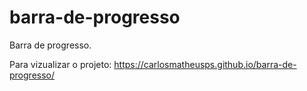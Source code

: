 # barra-de-progresso
 Barra de progresso.

Para vizualizar o projeto: https://carlosmatheusps.github.io/barra-de-progresso/
